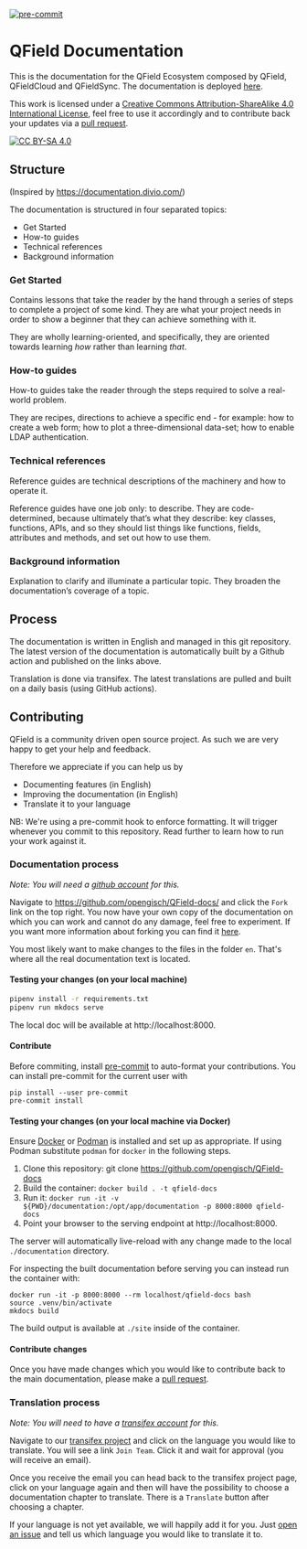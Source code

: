 [![pre-commit](https://img.shields.io/badge/pre--commit-enabled-brightgreen?logo=pre-commit&logoColor=white)](https://github.com/pre-commit/pre-commit)

# QField Documentation
This is the documentation for the QField Ecosystem composed by QField, QFieldCloud and QFieldSync.
The documentation is deployed [here](https://docs.qfield.org).

This work is licensed under a
[Creative Commons Attribution-ShareAlike 4.0 International License][cc-by-sa],
feel free to use it accordingly and to contribute back your updates via a
[pull request](https://github.com/opengisch/QField-docs/pulls).


[cc-by-sa]: http://creativecommons.org/licenses/by-sa/4.0/
[cc-by-sa-shield]: https://img.shields.io/badge/License-CC%20BY--SA%204.0-lightgrey.svg

[![CC BY-SA 4.0][cc-by-sa-shield]][cc-by-sa]

## Structure

(Inspired by https://documentation.divio.com/)

The documentation is structured in four separated topics:

  * Get Started
  * How-to guides
  * Technical references
  * Background information

### Get Started

Contains lessons that take the reader by the hand through a series of
steps to complete a project of some kind. They are what your project
needs in order to show a beginner that they can achieve something with
it.

They are wholly learning-oriented, and specifically, they are oriented
towards learning _how_ rather than learning _that_.

### How-to guides

How-to guides take the reader through the steps required to solve a
real-world problem.

They are recipes, directions to achieve a specific end - for example:
how to create a web form; how to plot a three-dimensional data-set;
how to enable LDAP authentication.

### Technical references

Reference guides are technical descriptions of the machinery and how
to operate it.

Reference guides have one job only: to describe. They are
code-determined, because ultimately that’s what they describe: key
classes, functions, APIs, and so they should list things like
functions, fields, attributes and methods, and set out how to use
them.

### Background information

Explanation to clarify and illuminate a particular topic. They broaden
the documentation’s coverage of a topic.

## Process

The documentation is written in English and managed in this git
repository. The latest version of the documentation is automatically
built by a Github action and published on the links above.

Translation is done via transifex. The latest translations are pulled and built
on a daily basis (using GitHub actions).

## Contributing

QField is a community driven open source project. As such we are very happy to
get your help and feedback.

Therefore we appreciate if you can help us by

 * Documenting features (in English)
 * Improving the documentation (in English)
 * Translate it to your language

NB: We're using a pre-commit hook to enforce formatting. It will trigger whenever you commit to this repository. Read further to learn how to run your work against it.

### Documentation process

*Note: You will need a [github account](https://github.com/) for this.*

Navigate to https://github.com/opengisch/QField-docs/ and click the `Fork` link on the top
right. You now have your own copy of the documentation on which you can work
and cannot do any damage, feel free to experiment.
If you want more information about forking you can find it
[here](https://help.github.com/articles/fork-a-repo/).

You most likely want to make changes to the files in the folder `en`. That's
where all the real documentation text is located.

#### Testing your changes (on your local machine)

```sh
pipenv install -r requirements.txt
pipenv run mkdocs serve
```

The local doc will be available at http://localhost:8000.

#### Contribute
Before commiting, install [pre-commit](https://pre-commit.com/) to auto-format your contributions. You can install pre-commit for the current user with

    pip install --user pre-commit
    pre-commit install


#### Testing your changes (on your local machine via Docker)

Ensure [Docker](https://docs.docker.com/get-docker/) or [Podman](https://podman.io/getting-started/installation) is installed and set up as appropriate. If using Podman substitute `podman` for `docker` in the following steps.

1. Clone this repository: git clone https://github.com/opengisch/QField-docs
2. Build the container: `docker build . -t qfield-docs`
3. Run it: `docker run -it -v ${PWD}/documentation:/opt/app/documentation -p 8000:8000 qfield-docs`
4. Point your browser to the serving endpoint at http://localhost:8000.

The server will automatically live-reload with any change made to the local `./documentation` directory.

For inspecting the built documentation before serving you can instead run the container with:

    docker run -it -p 8000:8000 --rm localhost/qfield-docs bash
    source .venv/bin/activate
    mkdocs build

The build output is available at `./site` inside of the container.

#### Contribute changes

Once you have made changes which you would like to contribute back to the main
documentation, please make a [pull
request](https://help.github.com/articles/using-pull-requests/).

### Translation process

*Note: You will need to have a [transifex account](https://transifex.com/) for this.*

Navigate to our [transifex
project](https://www.transifex.com/organization/opengisch/dashboard/qfield-documentation)
and click on the language you would like to translate. You will see a link
`Join Team`. Click it and wait for approval (you will receive an email).

Once you receive the email you can head back to the transifex project page,
click on your language again and then will have the possibility to choose a
documentation chapter to translate. There is a `Translate` button after
choosing a chapter.

If your language is not yet available, we will happily add it for you. Just
[open an issue](https://github.com/opengisch/QField-docs/issues/new) and tell us which
language you would like to translate it to.
